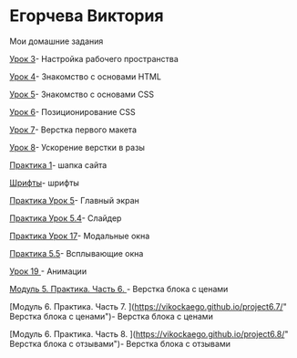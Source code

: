 # Егорчева Виктория
Мои домашние задания 

[Урок 3](https://vikockaego.github.io/Урок%20№3.%20Настройка%20рабочего%20пространства/ "Настройка рабочего пространства")- Настройка рабочего пространства

[Урок 4](https://vikockaego.github.io/project%20-%20book/src/book.html/ "Знакомство с основами HTML")-  Знакомство с основами HTML

[Урок 5](https://vikockaego.github.io/project%20-%20css/src/css.html/ "Знакомство с основами CSS")-  Знакомство с основами CSS

[Урок 6](https://vikockaego.github.io/Урок%20№6.%20Позиционирование%20CSS/GRZKeyE.htm/ "Позиционирование CSS")-  Позиционирование CSS

[Урок 7](https://vikockaego.github.io/Lesson12/ " Сайт")- Верстка первого макета

[Урок 8](https://vikockaego.github.io/project5/index.htm " Ускорение верстки в разы")- Ускорение верстки в разы

[Практика 1](https://vikockaego.github.io/project6/ " Шапка сайта")- шапка сайта 

[Шрифты](https://vikockaego.github.io/14/ " шрифты")- шрифты 

[Практика Урок 5](https://vikockaego.github.io/project6/ " Главный экран")- Главный экран 

[Практика Урок 5.4](https://vikockaego.github.io/project5/ "Слайдер")- Слайдер 

[Практика Урок 17](https://vikockaego.github.io/project17/ "Модальные окна")- Модальные окна

[Практика 5.5](https://vikockaego.github.io/project6/ " Всплывающие окна")- Всплывающие окна 

[Урок 19 ](https://vikockaego.github.io/project19/ " Анимации")- Анимации

[Модуль 5. Практика. Часть 6. ](https://vikockaego.github.io/project6/ " Верстка блока с ценами")- Верстка блока с ценами

[Модуль 6. Практика. Часть 7. ](https://vikockaego.github.io/project6.7/" Верстка блока с ценами")- Верстка блока с ценами

[Модуль 6. Практика. Часть 8. ](https://vikockaego.github.io/project6.8/" Верстка блока с отзывами")- Верстка блока с отзывами

